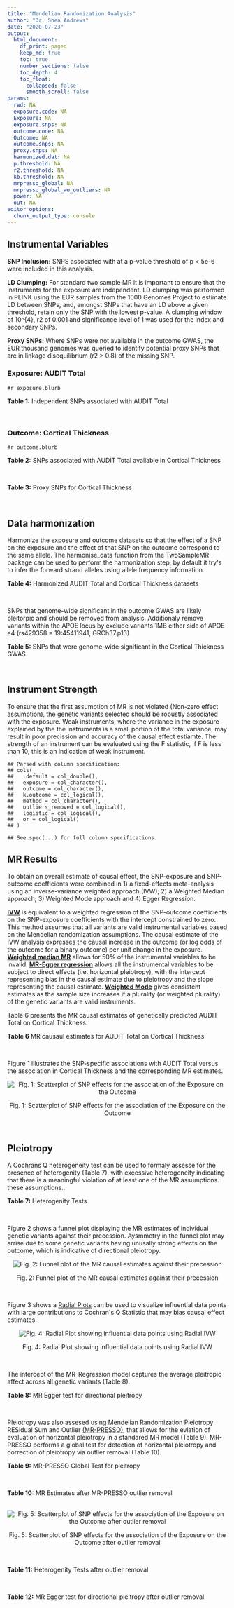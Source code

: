 ```yaml
---
title: "Mendelian Randomization Analysis"
author: "Dr. Shea Andrews"
date: "2020-07-23"
output:
  html_document:
    df_print: paged
    keep_md: true
    toc: true
    number_sections: false
    toc_depth: 4
    toc_float:
      collapsed: false
      smooth_scroll: false
params:
  rwd: NA
  exposure.code: NA
  Exposure: NA
  exposure.snps: NA
  outcome.code: NA
  Outcome: NA
  outcome.snps: NA
  proxy.snps: NA
  harmonized.dat: NA
  p.threshold: NA
  r2.threshold: NA
  kb.threshold: NA
  mrpresso_global: NA
  mrpresso_global_wo_outliers: NA
  power: NA
  out: NA
editor_options:
  chunk_output_type: console
---
```







## Instrumental Variables
**SNP Inclusion:** SNPS associated with at a p-value threshold of p < 5e-6 were included in this analysis.
<br>

**LD Clumping:** For standard two sample MR it is important to ensure that the instruments for the exposure are independent. LD clumping was performed in PLINK using the EUR samples from the 1000 Genomes Project to estimate LD between SNPs, and, amongst SNPs that have an LD above a given threshold, retain only the SNP with the lowest p-value. A clumping window of 10^{4}, r2 of 0.001 and significance level of 1 was used for the index and secondary SNPs.
<br>

**Proxy SNPs:** Where SNPs were not available in the outcome GWAS, the EUR thousand genomes was queried to identify potential proxy SNPs that are in linkage disequilibrium (r2 > 0.8) of the missing SNP.
<br>

### Exposure: AUDIT Total
`#r exposure.blurb`
<br>

**Table 1:** Independent SNPs associated with AUDIT Total
<div data-pagedtable="false">
  <script data-pagedtable-source type="application/json">
{"columns":[{"label":["SNP"],"name":[1],"type":["chr"],"align":["left"]},{"label":["CHROM"],"name":[2],"type":["dbl"],"align":["right"]},{"label":["POS"],"name":[3],"type":["dbl"],"align":["right"]},{"label":["REF"],"name":[4],"type":["chr"],"align":["left"]},{"label":["ALT"],"name":[5],"type":["chr"],"align":["left"]},{"label":["AF"],"name":[6],"type":["dbl"],"align":["right"]},{"label":["BETA"],"name":[7],"type":["dbl"],"align":["right"]},{"label":["SE"],"name":[8],"type":["dbl"],"align":["right"]},{"label":["Z"],"name":[9],"type":["dbl"],"align":["right"]},{"label":["P"],"name":[10],"type":["dbl"],"align":["right"]},{"label":["N"],"name":[11],"type":["dbl"],"align":["right"]},{"label":["TRAIT"],"name":[12],"type":["chr"],"align":["left"]}],"data":[{"1":"rs55847536","2":"1","3":"72248052","4":"A","5":"G","6":"0.39224600","7":"-0.01211140","8":"0.002641534","9":"-4.585","10":"4.545e-06","11":"140945","12":"AUDIT_Total"},{"1":"rs145186401","2":"1","3":"76879585","4":"T","5":"A","6":"0.02301560","7":"0.01278336","8":"0.002633030","9":"4.855","10":"1.203e-06","11":"141716","12":"AUDIT_Total"},{"1":"rs2390440","2":"1","3":"88625312","4":"C","5":"T","6":"0.23443800","7":"-0.01245564","8":"0.002631660","9":"-4.733","10":"2.211e-06","11":"141932","12":"AUDIT_Total"},{"1":"rs11809772","2":"1","3":"181625486","4":"A","5":"C","6":"0.11076800","7":"-0.01367530","8":"0.002654373","9":"-5.152","10":"2.582e-07","11":"139265","12":"AUDIT_Total"},{"1":"rs192227553","2":"1","3":"192064307","4":"G","5":"A","6":"0.01543210","7":"0.01217746","8":"0.002665236","9":"4.569","10":"4.895e-06","11":"138437","12":"AUDIT_Total"},{"1":"rs116258323","2":"1","3":"214449747","4":"C","5":"T","6":"0.04271170","7":"0.01407780","8":"0.002648693","9":"5.315","10":"1.067e-07","11":"139780","12":"AUDIT_Total"},{"1":"rs1260326","2":"2","3":"27730940","4":"T","5":"C","6":"0.61366100","7":"0.01873020","8":"0.002619605","9":"7.150","10":"8.664e-13","11":"141932","12":"AUDIT_Total"},{"1":"rs13389504","2":"2","3":"40369688","4":"T","5":"G","6":"0.18636700","7":"0.01219060","8":"0.002646099","9":"4.607","10":"4.090e-06","11":"140443","12":"AUDIT_Total"},{"1":"rs4953148","2":"2","3":"45152522","4":"A","5":"T","6":"0.39332400","7":"0.01478690","8":"0.002646656","9":"5.587","10":"2.314e-08","11":"139850","12":"AUDIT_Total"},{"1":"rs11677810","2":"2","3":"68066201","4":"C","5":"A","6":"0.25191500","7":"0.01232649","8":"0.002677924","9":"4.603","10":"4.167e-06","11":"137099","12":"AUDIT_Total"},{"1":"rs114658808","2":"2","3":"119423996","4":"G","5":"A","6":"0.05912220","7":"0.01292250","8":"0.002638860","9":"4.897","10":"9.723e-07","11":"141062","12":"AUDIT_Total"},{"1":"rs12474485","2":"2","3":"145810833","4":"A","5":"C","6":"0.25499100","7":"0.01217910","8":"0.002633896","9":"4.624","10":"3.765e-06","11":"141749","12":"AUDIT_Total"},{"1":"rs4853716","2":"2","3":"191361744","4":"C","5":"T","6":"0.82831800","7":"0.01212258","8":"0.002635344","9":"4.600","10":"4.220e-06","11":"141605","12":"AUDIT_Total"},{"1":"rs2302911","2":"2","3":"211455281","4":"A","5":"G","6":"0.45405000","7":"0.01342090","8":"0.002633619","9":"5.096","10":"3.463e-07","11":"141520","12":"AUDIT_Total"},{"1":"rs62244890","2":"3","3":"71611630","4":"T","5":"C","6":"0.37277700","7":"0.01323300","8":"0.002634485","9":"5.023","10":"5.079e-07","11":"141466","12":"AUDIT_Total"},{"1":"rs7618124","2":"3","3":"85548686","4":"A","5":"G","6":"0.71007600","7":"-0.01363860","8":"0.002631407","9":"-5.183","10":"2.187e-07","11":"141713","12":"AUDIT_Total"},{"1":"rs55726529","2":"3","3":"135458327","4":"A","5":"G","6":"0.09938340","7":"-0.01248370","8":"0.002719177","9":"-4.591","10":"4.409e-06","11":"132942","12":"AUDIT_Total"},{"1":"rs1920650","2":"3","3":"160335588","4":"T","5":"C","6":"0.30047400","7":"0.01482480","8":"0.002629442","9":"5.638","10":"1.717e-08","11":"141678","12":"AUDIT_Total"},{"1":"rs11940694","2":"4","3":"39414993","4":"A","5":"G","6":"0.60549300","7":"0.02478080","8":"0.002643005","9":"9.376","10":"6.834e-21","11":"138206","12":"AUDIT_Total"},{"1":"rs144198753","2":"4","3":"99713350","4":"C","5":"T","6":"0.00670047","7":"-0.03076248","8":"0.002606990","9":"-11.800","10":"3.887e-32","11":"140814","12":"AUDIT_Total"},{"1":"rs11733695","2":"4","3":"100122916","4":"G","5":"A","6":"0.00543085","7":"-0.02971133","8":"0.002601920","9":"-11.419","10":"3.370e-30","11":"141581","12":"AUDIT_Total"},{"1":"rs13135092","2":"4","3":"103198082","4":"A","5":"G","6":"0.05434780","7":"-0.01991090","8":"0.002623302","9":"-7.590","10":"3.198e-14","11":"141289","12":"AUDIT_Total"},{"1":"rs6533629","2":"4","3":"113494607","4":"G","5":"A","6":"0.39712300","7":"-0.01294953","8":"0.002671660","9":"-4.847","10":"1.253e-06","11":"137616","12":"AUDIT_Total"},{"1":"rs1457755","2":"5","3":"113637974","4":"T","5":"C","6":"0.55426500","7":"-0.01400920","8":"0.002634787","9":"-5.317","10":"1.056e-07","11":"141273","12":"AUDIT_Total"},{"1":"rs9372625","2":"6","3":"98344031","4":"G","5":"A","6":"0.33467600","7":"0.01403988","8":"0.002642552","9":"5.313","10":"1.080e-07","11":"140438","12":"AUDIT_Total"},{"1":"rs11984030","2":"7","3":"6354656","4":"A","5":"G","6":"0.46143900","7":"-0.01254150","8":"0.002675809","9":"-4.687","10":"2.769e-06","11":"137272","12":"AUDIT_Total"},{"1":"rs10227687","2":"7","3":"38741626","4":"G","5":"A","6":"0.61555200","7":"0.01292938","8":"0.002639727","9":"4.898","10":"9.675e-07","11":"140968","12":"AUDIT_Total"},{"1":"rs79931145","2":"7","3":"137122009","4":"C","5":"T","6":"0.02647810","7":"-0.01248956","8":"0.002631596","9":"-4.746","10":"2.079e-06","11":"141932","12":"AUDIT_Total"},{"1":"rs2622237","2":"7","3":"153489069","4":"A","5":"G","6":"0.39726300","7":"0.01217490","8":"0.002660016","9":"4.577","10":"4.708e-06","11":"138981","12":"AUDIT_Total"},{"1":"rs35040843","2":"8","3":"93341497","4":"C","5":"T","6":"0.30359100","7":"0.01471763","8":"0.002653260","9":"5.547","10":"2.909e-08","11":"139169","12":"AUDIT_Total"},{"1":"rs143011682","2":"8","3":"126831783","4":"A","5":"G","6":"0.11504900","7":"-0.01230210","8":"0.002637111","9":"-4.665","10":"3.084e-06","11":"141378","12":"AUDIT_Total"},{"1":"rs13266268","2":"8","3":"142611971","4":"C","5":"T","6":"0.40148800","7":"-0.01273468","8":"0.002776255","9":"-4.587","10":"4.507e-06","11":"127488","12":"AUDIT_Total"},{"1":"rs3138496","2":"9","3":"92219801","4":"C","5":"T","6":"0.05003810","7":"0.01294572","8":"0.002630710","9":"4.921","10":"8.598e-07","11":"141932","12":"AUDIT_Total"},{"1":"rs148575582","2":"9","3":"122062643","4":"T","5":"C","6":"0.01686620","7":"0.01275960","8":"0.002657686","9":"4.801","10":"1.578e-06","11":"139105","12":"AUDIT_Total"},{"1":"rs147311119","2":"10","3":"9404825","4":"C","5":"G","6":"0.03336960","7":"-0.01216210","8":"0.002634200","9":"-4.617","10":"3.898e-06","11":"141720","12":"AUDIT_Total"},{"1":"rs7078436","2":"10","3":"30378863","4":"A","5":"G","6":"0.27403000","7":"-0.01508130","8":"0.002628329","9":"-5.738","10":"9.583e-09","11":"141745","12":"AUDIT_Total"},{"1":"rs2017064","2":"11","3":"41455386","4":"C","5":"T","6":"0.67373700","7":"0.01247393","8":"0.002663662","9":"4.683","10":"2.823e-06","11":"138540","12":"AUDIT_Total"},{"1":"rs2293576","2":"11","3":"47434986","4":"G","5":"A","6":"0.32902900","7":"0.01535348","8":"0.002632176","9":"5.833","10":"5.454e-09","11":"141275","12":"AUDIT_Total"},{"1":"rs12795307","2":"11","3":"72506324","4":"G","5":"A","6":"0.26040100","7":"0.01208207","8":"0.002635705","9":"4.584","10":"4.572e-06","11":"141575","12":"AUDIT_Total"},{"1":"rs7948028","2":"11","3":"113328681","4":"A","5":"C","6":"0.27900700","7":"-0.01389140","8":"0.002638447","9":"-5.265","10":"1.406e-07","11":"140906","12":"AUDIT_Total"},{"1":"rs1042725","2":"12","3":"66358347","4":"C","5":"T","6":"0.45995600","7":"-0.01217656","8":"0.002632200","9":"-4.626","10":"3.725e-06","11":"141932","12":"AUDIT_Total"},{"1":"rs73519744","2":"13","3":"71536531","4":"A","5":"G","6":"0.05117970","7":"0.01327340","8":"0.002640430","9":"5.027","10":"4.987e-07","11":"140822","12":"AUDIT_Total"},{"1":"rs117750242","2":"13","3":"109806518","4":"C","5":"T","6":"0.00706522","7":"0.01237358","8":"0.002641105","9":"4.685","10":"2.794e-06","11":"140936","12":"AUDIT_Total"},{"1":"rs1319338","2":"15","3":"26449418","4":"T","5":"A","6":"0.06694640","7":"-0.01299030","8":"0.002633347","9":"-4.933","10":"8.104e-07","11":"141639","12":"AUDIT_Total"},{"1":"rs701455","2":"15","3":"46816049","4":"G","5":"A","6":"0.57415500","7":"-0.01327660","8":"0.002630072","9":"-5.048","10":"4.464e-07","11":"141932","12":"AUDIT_Total"},{"1":"rs72771074","2":"16","3":"20002523","4":"A","5":"C","6":"0.29574400","7":"0.01409940","8":"0.002639345","9":"5.342","10":"9.197e-08","11":"140767","12":"AUDIT_Total"},{"1":"rs11862597","2":"16","3":"30490854","4":"G","5":"A","6":"0.12386200","7":"-0.01322155","8":"0.002630631","9":"-5.026","10":"4.997e-07","11":"141883","12":"AUDIT_Total"},{"1":"rs74980679","2":"16","3":"71779310","4":"G","5":"T","6":"0.12050800","7":"0.01219096","8":"0.002635883","9":"4.625","10":"3.747e-06","11":"141533","12":"AUDIT_Total"},{"1":"rs12936842","2":"17","3":"7553383","4":"A","5":"T","6":"0.26744600","7":"-0.01245840","8":"0.002658641","9":"-4.686","10":"2.790e-06","11":"139067","12":"AUDIT_Total"},{"1":"rs62062288","2":"17","3":"44096553","4":"G","5":"A","6":"0.13753600","7":"-0.01645099","8":"0.002650821","9":"-6.206","10":"5.430e-10","11":"139072","12":"AUDIT_Total"},{"1":"rs6507054","2":"18","3":"31248323","4":"T","5":"C","6":"0.56820000","7":"-0.01236280","8":"0.002637114","9":"-4.688","10":"2.754e-06","11":"141365","12":"AUDIT_Total"},{"1":"rs492602","2":"19","3":"49206417","4":"A","5":"G","6":"0.38356900","7":"0.01463750","8":"0.002627447","9":"5.571","10":"2.526e-08","11":"141932","12":"AUDIT_Total"},{"1":"rs12329964","2":"22","3":"19959033","4":"G","5":"A","6":"0.16630300","7":"0.01224455","8":"0.002636070","9":"4.645","10":"3.409e-06","11":"141502","12":"AUDIT_Total"},{"1":"rs2412970","2":"22","3":"30486826","4":"A","5":"G","6":"0.52143100","7":"0.01219000","8":"0.002632824","9":"4.630","10":"3.654e-06","11":"141862","12":"AUDIT_Total"},{"1":"rs9607805","2":"22","3":"41854446","4":"C","5":"T","6":"0.73870300","7":"0.01410817","8":"0.002640990","9":"5.342","10":"9.205e-08","11":"140590","12":"AUDIT_Total"}],"options":{"columns":{"min":{},"max":[10]},"rows":{"min":[10],"max":[10]},"pages":{}}}
  </script>
</div>
<br>

### Outcome: Cortical Thickness
`#r outcome.blurb`
<br>

**Table 2:** SNPs associated with AUDIT Total avaliable in Cortical Thickness
<div data-pagedtable="false">
  <script data-pagedtable-source type="application/json">
{"columns":[{"label":["SNP"],"name":[1],"type":["chr"],"align":["left"]},{"label":["CHROM"],"name":[2],"type":["dbl"],"align":["right"]},{"label":["POS"],"name":[3],"type":["dbl"],"align":["right"]},{"label":["REF"],"name":[4],"type":["chr"],"align":["left"]},{"label":["ALT"],"name":[5],"type":["chr"],"align":["left"]},{"label":["AF"],"name":[6],"type":["dbl"],"align":["right"]},{"label":["BETA"],"name":[7],"type":["dbl"],"align":["right"]},{"label":["SE"],"name":[8],"type":["dbl"],"align":["right"]},{"label":["Z"],"name":[9],"type":["dbl"],"align":["right"]},{"label":["P"],"name":[10],"type":["dbl"],"align":["right"]},{"label":["N"],"name":[11],"type":["dbl"],"align":["right"]},{"label":["TRAIT"],"name":[12],"type":["chr"],"align":["left"]}],"data":[{"1":"rs55847536","2":"1","3":"72248052","4":"A","5":"G","6":"0.4213","7":"0.0007","8":"0.0008","9":"0.87500000","10":"3.626e-01","11":"32512","12":"Cortical_Thickness"},{"1":"rs145186401","2":"1","3":"76879585","4":"T","5":"A","6":"0.0117","7":"0.0015","8":"0.0041","9":"0.36585366","10":"7.108e-01","11":"28597","12":"Cortical_Thickness"},{"1":"rs2390440","2":"1","3":"88625312","4":"C","5":"T","6":"0.2320","7":"-0.0008","8":"0.0009","9":"-0.88888889","10":"3.578e-01","11":"32872","12":"Cortical_Thickness"},{"1":"rs11809772","2":"1","3":"181625486","4":"A","5":"C","6":"0.1376","7":"0.0032","8":"0.0011","9":"2.90909000","10":"4.255e-03","11":"33281","12":"Cortical_Thickness"},{"1":"rs192227553","2":"1","3":"192064307","4":"G","5":"A","6":"0.0187","7":"0.0034","8":"0.0040","9":"0.85000000","10":"3.935e-01","11":"21978","12":"Cortical_Thickness"},{"1":"rs116258323","2":"1","3":"214449747","4":"C","5":"T","6":"0.0594","7":"0.0012","8":"0.0017","9":"0.70588235","10":"4.772e-01","11":"32872","12":"Cortical_Thickness"},{"1":"rs1260326","2":"2","3":"27730940","4":"T","5":"C","6":"0.6056","7":"0.0011","8":"0.0008","9":"1.37500000","10":"1.668e-01","11":"32872","12":"Cortical_Thickness"},{"1":"rs13389504","2":"2","3":"40369688","4":"T","5":"G","6":"0.1928","7":"-0.0012","8":"0.0009","9":"-1.33333000","10":"1.990e-01","11":"32872","12":"Cortical_Thickness"},{"1":"rs4953148","2":"2","3":"45152522","4":"A","5":"T","6":"0.3204","7":"-0.0021","8":"0.0008","9":"-2.62500000","10":"6.936e-03","11":"32872","12":"Cortical_Thickness"},{"1":"rs11677810","2":"2","3":"68066201","4":"C","5":"A","6":"0.2457","7":"-0.0014","8":"0.0009","9":"-1.55555556","10":"1.337e-01","11":"32512","12":"Cortical_Thickness"},{"1":"rs114658808","2":"2","3":"119423996","4":"G","5":"A","6":"0.0327","7":"-0.0015","8":"0.0023","9":"-0.65217391","10":"5.275e-01","11":"32872","12":"Cortical_Thickness"},{"1":"rs12474485","2":"2","3":"145810833","4":"A","5":"C","6":"0.3099","7":"-0.0014","8":"0.0008","9":"-1.75000000","10":"7.002e-02","11":"32872","12":"Cortical_Thickness"},{"1":"rs4853716","2":"2","3":"191361744","4":"C","5":"T","6":"0.7634","7":"0.0002","8":"0.0009","9":"0.22222222","10":"8.618e-01","11":"31514","12":"Cortical_Thickness"},{"1":"rs2302911","2":"2","3":"211455281","4":"A","5":"G","6":"0.4873","7":"-0.0002","8":"0.0008","9":"-0.25000000","10":"8.189e-01","11":"31514","12":"Cortical_Thickness"},{"1":"rs62244890","2":"3","3":"71611630","4":"T","5":"C","6":"0.4095","7":"-0.0003","8":"0.0008","9":"-0.37500000","10":"7.101e-01","11":"32872","12":"Cortical_Thickness"},{"1":"rs7618124","2":"3","3":"85548686","4":"A","5":"G","6":"0.6502","7":"0.0019","8":"0.0008","9":"2.37500000","10":"1.391e-02","11":"32872","12":"Cortical_Thickness"},{"1":"rs55726529","2":"3","3":"135458327","4":"A","5":"G","6":"0.1058","7":"-0.0002","8":"0.0014","9":"-0.14285700","10":"8.767e-01","11":"30077","12":"Cortical_Thickness"},{"1":"rs1920650","2":"3","3":"160335588","4":"T","5":"C","6":"0.3005","7":"-0.0004","8":"0.0008","9":"-0.50000000","10":"6.385e-01","11":"32872","12":"Cortical_Thickness"},{"1":"rs11940694","2":"4","3":"39414993","4":"A","5":"G","6":"0.5879","7":"0.0004","8":"0.0008","9":"0.50000000","10":"5.680e-01","11":"32872","12":"Cortical_Thickness"},{"1":"rs11733695","2":"4","3":"100122916","4":"G","5":"A","6":"0.0146","7":"0.0004","8":"0.0037","9":"0.10810811","10":"9.208e-01","11":"30304","12":"Cortical_Thickness"},{"1":"rs13135092","2":"4","3":"103198082","4":"A","5":"G","6":"0.0770","7":"-0.0071","8":"0.0015","9":"-4.73333000","10":"1.569e-06","11":"32872","12":"Cortical_Thickness"},{"1":"rs6533629","2":"4","3":"113494607","4":"G","5":"A","6":"0.4223","7":"-0.0003","8":"0.0008","9":"-0.37500000","10":"6.575e-01","11":"32872","12":"Cortical_Thickness"},{"1":"rs1457755","2":"5","3":"113637974","4":"T","5":"C","6":"0.5630","7":"-0.0014","8":"0.0008","9":"-1.75000000","10":"7.441e-02","11":"32872","12":"Cortical_Thickness"},{"1":"rs9372625","2":"6","3":"98344031","4":"G","5":"A","6":"0.3796","7":"0.0015","8":"0.0008","9":"1.87500000","10":"5.424e-02","11":"32872","12":"Cortical_Thickness"},{"1":"rs11984030","2":"7","3":"6354656","4":"A","5":"G","6":"0.4530","7":"0.0001","8":"0.0008","9":"0.12500000","10":"8.724e-01","11":"31703","12":"Cortical_Thickness"},{"1":"rs10227687","2":"7","3":"38741626","4":"G","5":"A","6":"0.5911","7":"-0.0005","8":"0.0008","9":"-0.62500000","10":"5.171e-01","11":"32872","12":"Cortical_Thickness"},{"1":"rs2622237","2":"7","3":"153489069","4":"A","5":"G","6":"0.4093","7":"0.0002","8":"0.0010","9":"0.20000000","10":"8.220e-01","11":"24127","12":"Cortical_Thickness"},{"1":"rs35040843","2":"8","3":"93341497","4":"C","5":"T","6":"0.2817","7":"-0.0014","8":"0.0008","9":"-1.75000000","10":"1.027e-01","11":"32872","12":"Cortical_Thickness"},{"1":"rs143011682","2":"8","3":"126831783","4":"A","5":"G","6":"0.1189","7":"-0.0032","8":"0.0015","9":"-2.13333000","10":"3.618e-02","11":"22228","12":"Cortical_Thickness"},{"1":"rs13266268","2":"8","3":"142611971","4":"C","5":"T","6":"0.3745","7":"-0.0018","8":"0.0008","9":"-2.25000000","10":"2.917e-02","11":"32872","12":"Cortical_Thickness"},{"1":"rs3138496","2":"9","3":"92219801","4":"C","5":"T","6":"0.0650","7":"-0.0029","8":"0.0018","9":"-1.61111111","10":"1.040e-01","11":"30614","12":"Cortical_Thickness"},{"1":"rs148575582","2":"9","3":"122062643","4":"T","5":"C","6":"0.0250","7":"-0.0001","8":"0.0032","9":"-0.03125000","10":"9.655e-01","11":"23434","12":"Cortical_Thickness"},{"1":"rs147311119","2":"10","3":"9404825","4":"C","5":"G","6":"0.0288","7":"0.0003","8":"0.0023","9":"0.13043500","10":"8.952e-01","11":"32872","12":"Cortical_Thickness"},{"1":"rs7078436","2":"10","3":"30378863","4":"A","5":"G","6":"0.3427","7":"0.0007","8":"0.0008","9":"0.87500000","10":"3.685e-01","11":"32872","12":"Cortical_Thickness"},{"1":"rs2017064","2":"11","3":"41455386","4":"C","5":"T","6":"0.6209","7":"-0.0009","8":"0.0008","9":"-1.12500000","10":"3.055e-01","11":"32872","12":"Cortical_Thickness"},{"1":"rs2293576","2":"11","3":"47434986","4":"G","5":"A","6":"0.3351","7":"0.0006","8":"0.0008","9":"0.75000000","10":"4.583e-01","11":"32872","12":"Cortical_Thickness"},{"1":"rs12795307","2":"11","3":"72506324","4":"G","5":"A","6":"0.3364","7":"-0.0005","8":"0.0008","9":"-0.62500000","10":"5.032e-01","11":"32872","12":"Cortical_Thickness"},{"1":"rs7948028","2":"11","3":"113328681","4":"A","5":"C","6":"0.3683","7":"-0.0007","8":"0.0008","9":"-0.87500000","10":"3.828e-01","11":"32872","12":"Cortical_Thickness"},{"1":"rs1042725","2":"12","3":"66358347","4":"C","5":"T","6":"0.4920","7":"0.0010","8":"0.0008","9":"1.25000000","10":"1.865e-01","11":"32872","12":"Cortical_Thickness"},{"1":"rs73519744","2":"13","3":"71536531","4":"A","5":"G","6":"0.0653","7":"0.0022","8":"0.0016","9":"1.37500000","10":"1.792e-01","11":"32680","12":"Cortical_Thickness"},{"1":"rs117750242","2":"13","3":"109806518","4":"C","5":"T","6":"0.0139","7":"0.0021","8":"0.0042","9":"0.50000000","10":"6.221e-01","11":"21759","12":"Cortical_Thickness"},{"1":"rs1319338","2":"15","3":"26449418","4":"T","5":"A","6":"0.0869","7":"0.0018","8":"0.0014","9":"1.28571429","10":"1.909e-01","11":"32486","12":"Cortical_Thickness"},{"1":"rs701455","2":"15","3":"46816049","4":"G","5":"A","6":"0.5423","7":"0.0003","8":"0.0008","9":"0.37500000","10":"6.517e-01","11":"32872","12":"Cortical_Thickness"},{"1":"rs72771074","2":"16","3":"20002523","4":"A","5":"C","6":"0.2602","7":"0.0014","8":"0.0009","9":"1.55556000","10":"1.098e-01","11":"32872","12":"Cortical_Thickness"},{"1":"rs11862597","2":"16","3":"30490854","4":"G","5":"A","6":"0.1388","7":"-0.0001","8":"0.0012","9":"-0.08333333","10":"9.284e-01","11":"30736","12":"Cortical_Thickness"},{"1":"rs74980679","2":"16","3":"71779310","4":"G","5":"T","6":"0.1391","7":"0.0001","8":"0.0011","9":"0.09090909","10":"8.938e-01","11":"32639","12":"Cortical_Thickness"},{"1":"rs12936842","2":"17","3":"7553383","4":"A","5":"T","6":"0.3066","7":"0.0004","8":"0.0008","9":"0.50000000","10":"6.548e-01","11":"32872","12":"Cortical_Thickness"},{"1":"rs6507054","2":"18","3":"31248323","4":"T","5":"C","6":"0.5860","7":"0.0017","8":"0.0008","9":"2.12500000","10":"3.095e-02","11":"32872","12":"Cortical_Thickness"},{"1":"rs492602","2":"19","3":"49206417","4":"A","5":"G","6":"0.4785","7":"-0.0001","8":"0.0008","9":"-0.12500000","10":"9.445e-01","11":"32872","12":"Cortical_Thickness"},{"1":"rs12329964","2":"22","3":"19959033","4":"G","5":"A","6":"0.1632","7":"0.0016","8":"0.0010","9":"1.60000000","10":"1.269e-01","11":"32872","12":"Cortical_Thickness"},{"1":"rs2412970","2":"22","3":"30486826","4":"A","5":"G","6":"0.4547","7":"0.0003","8":"0.0008","9":"0.37500000","10":"6.951e-01","11":"32872","12":"Cortical_Thickness"},{"1":"rs9607805","2":"22","3":"41854446","4":"C","5":"T","6":"0.7159","7":"0.0014","8":"0.0009","9":"1.55555556","10":"1.134e-01","11":"32872","12":"Cortical_Thickness"},{"1":"rs144198753","2":"NA","3":"NA","4":"NA","5":"NA","6":"NA","7":"NA","8":"NA","9":"NA","10":"NA","11":"NA","12":"NA"},{"1":"rs79931145","2":"NA","3":"NA","4":"NA","5":"NA","6":"NA","7":"NA","8":"NA","9":"NA","10":"NA","11":"NA","12":"NA"},{"1":"rs62062288","2":"NA","3":"NA","4":"NA","5":"NA","6":"NA","7":"NA","8":"NA","9":"NA","10":"NA","11":"NA","12":"NA"}],"options":{"columns":{"min":{},"max":[10]},"rows":{"min":[10],"max":[10]},"pages":{}}}
  </script>
</div>
<br>

**Table 3:** Proxy SNPs for Cortical Thickness
<div data-pagedtable="false">
  <script data-pagedtable-source type="application/json">
{"columns":[{"label":["proxy.outcome"],"name":[1],"type":["lgl"],"align":["right"]},{"label":["target_snp"],"name":[2],"type":["chr"],"align":["left"]},{"label":["proxy_snp"],"name":[3],"type":["lgl"],"align":["right"]},{"label":["ld.r2"],"name":[4],"type":["lgl"],"align":["right"]},{"label":["Dprime"],"name":[5],"type":["lgl"],"align":["right"]},{"label":["ref.proxy"],"name":[6],"type":["lgl"],"align":["right"]},{"label":["alt.proxy"],"name":[7],"type":["lgl"],"align":["right"]},{"label":["CHROM"],"name":[8],"type":["lgl"],"align":["right"]},{"label":["POS"],"name":[9],"type":["lgl"],"align":["right"]},{"label":["ALT.proxy"],"name":[10],"type":["lgl"],"align":["right"]},{"label":["REF.proxy"],"name":[11],"type":["lgl"],"align":["right"]},{"label":["AF"],"name":[12],"type":["lgl"],"align":["right"]},{"label":["BETA"],"name":[13],"type":["lgl"],"align":["right"]},{"label":["SE"],"name":[14],"type":["lgl"],"align":["right"]},{"label":["P"],"name":[15],"type":["lgl"],"align":["right"]},{"label":["N"],"name":[16],"type":["lgl"],"align":["right"]},{"label":["ref"],"name":[17],"type":["lgl"],"align":["right"]},{"label":["alt"],"name":[18],"type":["lgl"],"align":["right"]},{"label":["ALT"],"name":[19],"type":["lgl"],"align":["right"]},{"label":["REF"],"name":[20],"type":["lgl"],"align":["right"]},{"label":["PHASE"],"name":[21],"type":["lgl"],"align":["right"]}],"data":[{"1":"NA","2":"rs144198753","3":"NA","4":"NA","5":"NA","6":"NA","7":"NA","8":"NA","9":"NA","10":"NA","11":"NA","12":"NA","13":"NA","14":"NA","15":"NA","16":"NA","17":"NA","18":"NA","19":"NA","20":"NA","21":"NA"},{"1":"NA","2":"rs79931145","3":"NA","4":"NA","5":"NA","6":"NA","7":"NA","8":"NA","9":"NA","10":"NA","11":"NA","12":"NA","13":"NA","14":"NA","15":"NA","16":"NA","17":"NA","18":"NA","19":"NA","20":"NA","21":"NA"},{"1":"NA","2":"rs62062288","3":"NA","4":"NA","5":"NA","6":"NA","7":"NA","8":"NA","9":"NA","10":"NA","11":"NA","12":"NA","13":"NA","14":"NA","15":"NA","16":"NA","17":"NA","18":"NA","19":"NA","20":"NA","21":"NA"}],"options":{"columns":{"min":{},"max":[10]},"rows":{"min":[10],"max":[10]},"pages":{}}}
  </script>
</div>
<br>

## Data harmonization
Harmonize the exposure and outcome datasets so that the effect of a SNP on the exposure and the effect of that SNP on the outcome correspond to the same allele. The harmonise_data function from the TwoSampleMR package can be used to perform the harmonization step, by default it try's to infer the forward strand alleles using allele frequency information.
<br>

**Table 4:** Harmonized AUDIT Total and Cortical Thickness datasets
<div data-pagedtable="false">
  <script data-pagedtable-source type="application/json">
{"columns":[{"label":["SNP"],"name":[1],"type":["chr"],"align":["left"]},{"label":["effect_allele.exposure"],"name":[2],"type":["chr"],"align":["left"]},{"label":["other_allele.exposure"],"name":[3],"type":["chr"],"align":["left"]},{"label":["effect_allele.outcome"],"name":[4],"type":["chr"],"align":["left"]},{"label":["other_allele.outcome"],"name":[5],"type":["chr"],"align":["left"]},{"label":["beta.exposure"],"name":[6],"type":["dbl"],"align":["right"]},{"label":["beta.outcome"],"name":[7],"type":["dbl"],"align":["right"]},{"label":["eaf.exposure"],"name":[8],"type":["dbl"],"align":["right"]},{"label":["eaf.outcome"],"name":[9],"type":["dbl"],"align":["right"]},{"label":["remove"],"name":[10],"type":["lgl"],"align":["right"]},{"label":["palindromic"],"name":[11],"type":["lgl"],"align":["right"]},{"label":["ambiguous"],"name":[12],"type":["lgl"],"align":["right"]},{"label":["id.outcome"],"name":[13],"type":["chr"],"align":["left"]},{"label":["chr.outcome"],"name":[14],"type":["dbl"],"align":["right"]},{"label":["pos.outcome"],"name":[15],"type":["dbl"],"align":["right"]},{"label":["se.outcome"],"name":[16],"type":["dbl"],"align":["right"]},{"label":["z.outcome"],"name":[17],"type":["dbl"],"align":["right"]},{"label":["pval.outcome"],"name":[18],"type":["dbl"],"align":["right"]},{"label":["samplesize.outcome"],"name":[19],"type":["dbl"],"align":["right"]},{"label":["outcome"],"name":[20],"type":["chr"],"align":["left"]},{"label":["mr_keep.outcome"],"name":[21],"type":["lgl"],"align":["right"]},{"label":["pval_origin.outcome"],"name":[22],"type":["chr"],"align":["left"]},{"label":["chr.exposure"],"name":[23],"type":["dbl"],"align":["right"]},{"label":["pos.exposure"],"name":[24],"type":["dbl"],"align":["right"]},{"label":["se.exposure"],"name":[25],"type":["dbl"],"align":["right"]},{"label":["z.exposure"],"name":[26],"type":["dbl"],"align":["right"]},{"label":["pval.exposure"],"name":[27],"type":["dbl"],"align":["right"]},{"label":["samplesize.exposure"],"name":[28],"type":["dbl"],"align":["right"]},{"label":["exposure"],"name":[29],"type":["chr"],"align":["left"]},{"label":["mr_keep.exposure"],"name":[30],"type":["lgl"],"align":["right"]},{"label":["pval_origin.exposure"],"name":[31],"type":["chr"],"align":["left"]},{"label":["id.exposure"],"name":[32],"type":["chr"],"align":["left"]},{"label":["action"],"name":[33],"type":["dbl"],"align":["right"]},{"label":["mr_keep"],"name":[34],"type":["lgl"],"align":["right"]},{"label":["pt"],"name":[35],"type":["dbl"],"align":["right"]},{"label":["pleitropy_keep"],"name":[36],"type":["lgl"],"align":["right"]},{"label":["mrpresso_RSSobs"],"name":[37],"type":["dbl"],"align":["right"]},{"label":["mrpresso_pval"],"name":[38],"type":["chr"],"align":["left"]},{"label":["mrpresso_keep"],"name":[39],"type":["lgl"],"align":["right"]}],"data":[{"1":"rs10227687","2":"A","3":"G","4":"A","5":"G","6":"0.01292938","7":"-0.0005","8":"0.61555200","9":"0.5911","10":"FALSE","11":"FALSE","12":"FALSE","13":"UJt8O8","14":"7","15":"38741626","16":"0.0008","17":"-0.62500000","18":"5.171e-01","19":"32872","20":"Grasby2020thickness","21":"TRUE","22":"reported","23":"7","24":"38741626","25":"0.002639727","26":"4.898","27":"9.675e-07","28":"140968","29":"SanchezRoige2019auditt23andMe","30":"TRUE","31":"reported","32":"dHRPGB","33":"2","34":"TRUE","35":"5e-06","36":"TRUE","37":"2.289149e-07","38":"1","39":"TRUE"},{"1":"rs1042725","2":"T","3":"C","4":"T","5":"C","6":"-0.01217656","7":"0.0010","8":"0.45995600","9":"0.4920","10":"FALSE","11":"FALSE","12":"FALSE","13":"UJt8O8","14":"12","15":"66358347","16":"0.0008","17":"1.25000000","18":"1.865e-01","19":"32872","20":"Grasby2020thickness","21":"TRUE","22":"reported","23":"12","24":"66358347","25":"0.002632200","26":"-4.626","27":"3.725e-06","28":"141932","29":"SanchezRoige2019auditt23andMe","30":"TRUE","31":"reported","32":"dHRPGB","33":"2","34":"TRUE","35":"5e-06","36":"TRUE","37":"9.793984e-07","38":"1","39":"TRUE"},{"1":"rs114658808","2":"A","3":"G","4":"A","5":"G","6":"0.01292250","7":"-0.0015","8":"0.05912220","9":"0.0327","10":"FALSE","11":"FALSE","12":"FALSE","13":"UJt8O8","14":"2","15":"119423996","16":"0.0023","17":"-0.65217391","18":"5.275e-01","19":"32872","20":"Grasby2020thickness","21":"TRUE","22":"reported","23":"2","24":"119423996","25":"0.002638860","26":"4.897","27":"9.723e-07","28":"141062","29":"SanchezRoige2019auditt23andMe","30":"TRUE","31":"reported","32":"dHRPGB","33":"2","34":"TRUE","35":"5e-06","36":"TRUE","37":"2.165231e-06","38":"1","39":"TRUE"},{"1":"rs116258323","2":"T","3":"C","4":"T","5":"C","6":"0.01407780","7":"0.0012","8":"0.04271170","9":"0.0594","10":"FALSE","11":"FALSE","12":"FALSE","13":"UJt8O8","14":"1","15":"214449747","16":"0.0017","17":"0.70588235","18":"4.772e-01","19":"32872","20":"Grasby2020thickness","21":"TRUE","22":"reported","23":"1","24":"214449747","25":"0.002648693","26":"5.315","27":"1.067e-07","28":"139780","29":"SanchezRoige2019auditt23andMe","30":"TRUE","31":"reported","32":"dHRPGB","33":"2","34":"TRUE","35":"5e-06","36":"TRUE","37":"1.545500e-06","38":"1","39":"TRUE"},{"1":"rs11677810","2":"A","3":"C","4":"A","5":"C","6":"0.01232649","7":"-0.0014","8":"0.25191500","9":"0.2457","10":"FALSE","11":"FALSE","12":"FALSE","13":"UJt8O8","14":"2","15":"68066201","16":"0.0009","17":"-1.55555556","18":"1.337e-01","19":"32512","20":"Grasby2020thickness","21":"TRUE","22":"reported","23":"2","24":"68066201","25":"0.002677924","26":"4.603","27":"4.167e-06","28":"137099","29":"SanchezRoige2019auditt23andMe","30":"TRUE","31":"reported","32":"dHRPGB","33":"2","34":"TRUE","35":"5e-06","36":"TRUE","37":"1.937958e-06","38":"1","39":"TRUE"},{"1":"rs11733695","2":"A","3":"G","4":"A","5":"G","6":"-0.02971133","7":"0.0004","8":"0.00543085","9":"0.0146","10":"FALSE","11":"FALSE","12":"FALSE","13":"UJt8O8","14":"4","15":"100122916","16":"0.0037","17":"0.10810811","18":"9.208e-01","19":"30304","20":"Grasby2020thickness","21":"TRUE","22":"reported","23":"4","24":"100122916","25":"0.002601920","26":"-11.419","27":"3.370e-30","28":"141581","29":"SanchezRoige2019auditt23andMe","30":"TRUE","31":"reported","32":"dHRPGB","33":"2","34":"TRUE","35":"5e-06","36":"TRUE","37":"1.067800e-07","38":"1","39":"TRUE"},{"1":"rs117750242","2":"T","3":"C","4":"T","5":"C","6":"0.01237358","7":"0.0021","8":"0.00706522","9":"0.0139","10":"FALSE","11":"FALSE","12":"FALSE","13":"UJt8O8","14":"13","15":"109806518","16":"0.0042","17":"0.50000000","18":"6.221e-01","19":"21759","20":"Grasby2020thickness","21":"TRUE","22":"reported","23":"13","24":"109806518","25":"0.002641105","26":"4.685","27":"2.794e-06","28":"140936","29":"SanchezRoige2019auditt23andMe","30":"TRUE","31":"reported","32":"dHRPGB","33":"2","34":"TRUE","35":"5e-06","36":"TRUE","37":"4.549380e-06","38":"1","39":"TRUE"},{"1":"rs11809772","2":"C","3":"A","4":"C","5":"A","6":"-0.01367530","7":"0.0032","8":"0.11076800","9":"0.1376","10":"FALSE","11":"FALSE","12":"FALSE","13":"UJt8O8","14":"1","15":"181625486","16":"0.0011","17":"2.90909000","18":"4.255e-03","19":"33281","20":"Grasby2020thickness","21":"TRUE","22":"reported","23":"1","24":"181625486","25":"0.002654373","26":"-5.152","27":"2.582e-07","28":"139265","29":"SanchezRoige2019auditt23andMe","30":"TRUE","31":"reported","32":"dHRPGB","33":"2","34":"TRUE","35":"5e-06","36":"TRUE","37":"1.030170e-05","38":"0.1716","39":"TRUE"},{"1":"rs11862597","2":"A","3":"G","4":"A","5":"G","6":"-0.01322155","7":"-0.0001","8":"0.12386200","9":"0.1388","10":"FALSE","11":"FALSE","12":"FALSE","13":"UJt8O8","14":"16","15":"30490854","16":"0.0012","17":"-0.08333333","18":"9.284e-01","19":"30736","20":"Grasby2020thickness","21":"TRUE","22":"reported","23":"16","24":"30490854","25":"0.002630631","26":"-5.026","27":"4.997e-07","28":"141883","29":"SanchezRoige2019auditt23andMe","30":"TRUE","31":"reported","32":"dHRPGB","33":"2","34":"TRUE","35":"5e-06","36":"TRUE","37":"1.819277e-08","38":"1","39":"TRUE"},{"1":"rs11940694","2":"G","3":"A","4":"G","5":"A","6":"0.02478080","7":"0.0004","8":"0.60549300","9":"0.5879","10":"FALSE","11":"FALSE","12":"FALSE","13":"UJt8O8","14":"4","15":"39414993","16":"0.0008","17":"0.50000000","18":"5.680e-01","19":"32872","20":"Grasby2020thickness","21":"TRUE","22":"reported","23":"4","24":"39414993","25":"0.002643005","26":"9.376","27":"6.834e-21","28":"138206","29":"SanchezRoige2019auditt23andMe","30":"TRUE","31":"reported","32":"dHRPGB","33":"2","34":"TRUE","35":"5e-06","36":"TRUE","37":"2.559213e-07","38":"1","39":"TRUE"},{"1":"rs11984030","2":"G","3":"A","4":"G","5":"A","6":"-0.01254150","7":"0.0001","8":"0.46143900","9":"0.4530","10":"FALSE","11":"FALSE","12":"FALSE","13":"UJt8O8","14":"7","15":"6354656","16":"0.0008","17":"0.12500000","18":"8.724e-01","19":"31703","20":"Grasby2020thickness","21":"TRUE","22":"reported","23":"7","24":"6354656","25":"0.002675809","26":"-4.687","27":"2.769e-06","28":"137272","29":"SanchezRoige2019auditt23andMe","30":"TRUE","31":"reported","32":"dHRPGB","33":"2","34":"TRUE","35":"5e-06","36":"TRUE","37":"4.875682e-09","38":"1","39":"TRUE"},{"1":"rs12329964","2":"A","3":"G","4":"A","5":"G","6":"0.01224455","7":"0.0016","8":"0.16630300","9":"0.1632","10":"FALSE","11":"FALSE","12":"FALSE","13":"UJt8O8","14":"22","15":"19959033","16":"0.0010","17":"1.60000000","18":"1.269e-01","19":"32872","20":"Grasby2020thickness","21":"TRUE","22":"reported","23":"22","24":"19959033","25":"0.002636070","26":"4.645","27":"3.409e-06","28":"141502","29":"SanchezRoige2019auditt23andMe","30":"TRUE","31":"reported","32":"dHRPGB","33":"2","34":"TRUE","35":"5e-06","36":"TRUE","37":"2.732515e-06","38":"1","39":"TRUE"},{"1":"rs12474485","2":"C","3":"A","4":"C","5":"A","6":"0.01217910","7":"-0.0014","8":"0.25499100","9":"0.3099","10":"FALSE","11":"FALSE","12":"FALSE","13":"UJt8O8","14":"2","15":"145810833","16":"0.0008","17":"-1.75000000","18":"7.002e-02","19":"32872","20":"Grasby2020thickness","21":"TRUE","22":"reported","23":"2","24":"145810833","25":"0.002633896","26":"4.624","27":"3.765e-06","28":"141749","29":"SanchezRoige2019auditt23andMe","30":"TRUE","31":"reported","32":"dHRPGB","33":"2","34":"TRUE","35":"5e-06","36":"TRUE","37":"1.954631e-06","38":"1","39":"TRUE"},{"1":"rs1260326","2":"C","3":"T","4":"C","5":"T","6":"0.01873020","7":"0.0011","8":"0.61366100","9":"0.6056","10":"FALSE","11":"FALSE","12":"FALSE","13":"UJt8O8","14":"2","15":"27730940","16":"0.0008","17":"1.37500000","18":"1.668e-01","19":"32872","20":"Grasby2020thickness","21":"TRUE","22":"reported","23":"2","24":"27730940","25":"0.002619605","26":"7.150","27":"8.664e-13","28":"141932","29":"SanchezRoige2019auditt23andMe","30":"TRUE","31":"reported","32":"dHRPGB","33":"2","34":"TRUE","35":"5e-06","36":"TRUE","37":"1.455051e-06","38":"1","39":"TRUE"},{"1":"rs12795307","2":"A","3":"G","4":"A","5":"G","6":"0.01208207","7":"-0.0005","8":"0.26040100","9":"0.3364","10":"FALSE","11":"FALSE","12":"FALSE","13":"UJt8O8","14":"11","15":"72506324","16":"0.0008","17":"-0.62500000","18":"5.032e-01","19":"32872","20":"Grasby2020thickness","21":"TRUE","22":"reported","23":"11","24":"72506324","25":"0.002635705","26":"4.584","27":"4.572e-06","28":"141575","29":"SanchezRoige2019auditt23andMe","30":"TRUE","31":"reported","32":"dHRPGB","33":"2","34":"TRUE","35":"5e-06","36":"TRUE","37":"2.296289e-07","38":"1","39":"TRUE"},{"1":"rs12936842","2":"T","3":"A","4":"T","5":"A","6":"-0.01245840","7":"0.0004","8":"0.26744600","9":"0.3066","10":"FALSE","11":"TRUE","12":"FALSE","13":"UJt8O8","14":"17","15":"7553383","16":"0.0008","17":"0.50000000","18":"6.548e-01","19":"32872","20":"Grasby2020thickness","21":"TRUE","22":"reported","23":"17","24":"7553383","25":"0.002658641","26":"-4.686","27":"2.790e-06","28":"139067","29":"SanchezRoige2019auditt23andMe","30":"TRUE","31":"reported","32":"dHRPGB","33":"2","34":"TRUE","35":"5e-06","36":"TRUE","37":"1.418615e-07","38":"1","39":"TRUE"},{"1":"rs13135092","2":"G","3":"A","4":"G","5":"A","6":"-0.01991090","7":"-0.0071","8":"0.05434780","9":"0.0770","10":"FALSE","11":"FALSE","12":"FALSE","13":"UJt8O8","14":"4","15":"103198082","16":"0.0015","17":"-4.73333000","18":"1.569e-06","19":"32872","20":"Grasby2020thickness","21":"TRUE","22":"reported","23":"4","24":"103198082","25":"0.002623302","26":"-7.590","27":"3.198e-14","28":"141289","29":"SanchezRoige2019auditt23andMe","30":"TRUE","31":"reported","32":"dHRPGB","33":"2","34":"TRUE","35":"5e-06","36":"TRUE","37":"5.277098e-05","38":"<0.0052","39":"FALSE"},{"1":"rs1319338","2":"A","3":"T","4":"A","5":"T","6":"-0.01299030","7":"0.0018","8":"0.06694640","9":"0.0869","10":"FALSE","11":"TRUE","12":"FALSE","13":"UJt8O8","14":"15","15":"26449418","16":"0.0014","17":"1.28571429","18":"1.909e-01","19":"32486","20":"Grasby2020thickness","21":"TRUE","22":"reported","23":"15","24":"26449418","25":"0.002633347","26":"-4.933","27":"8.104e-07","28":"141639","29":"SanchezRoige2019auditt23andMe","30":"TRUE","31":"reported","32":"dHRPGB","33":"2","34":"TRUE","35":"5e-06","36":"TRUE","37":"3.171328e-06","38":"1","39":"TRUE"},{"1":"rs13266268","2":"T","3":"C","4":"T","5":"C","6":"-0.01273468","7":"-0.0018","8":"0.40148800","9":"0.3745","10":"FALSE","11":"FALSE","12":"FALSE","13":"UJt8O8","14":"8","15":"142611971","16":"0.0008","17":"-2.25000000","18":"2.917e-02","19":"32872","20":"Grasby2020thickness","21":"TRUE","22":"reported","23":"8","24":"142611971","25":"0.002776255","26":"-4.587","27":"4.507e-06","28":"127488","29":"SanchezRoige2019auditt23andMe","30":"TRUE","31":"reported","32":"dHRPGB","33":"2","34":"TRUE","35":"5e-06","36":"TRUE","37":"3.513781e-06","38":"1","39":"TRUE"},{"1":"rs13389504","2":"G","3":"T","4":"G","5":"T","6":"0.01219060","7":"-0.0012","8":"0.18636700","9":"0.1928","10":"FALSE","11":"FALSE","12":"FALSE","13":"UJt8O8","14":"2","15":"40369688","16":"0.0009","17":"-1.33333000","18":"1.990e-01","19":"32872","20":"Grasby2020thickness","21":"TRUE","22":"reported","23":"2","24":"40369688","25":"0.002646099","26":"4.607","27":"4.090e-06","28":"140443","29":"SanchezRoige2019auditt23andMe","30":"TRUE","31":"reported","32":"dHRPGB","33":"2","34":"TRUE","35":"5e-06","36":"TRUE","37":"1.412800e-06","38":"1","39":"TRUE"},{"1":"rs143011682","2":"G","3":"A","4":"G","5":"A","6":"-0.01230210","7":"-0.0032","8":"0.11504900","9":"0.1189","10":"FALSE","11":"FALSE","12":"FALSE","13":"UJt8O8","14":"8","15":"126831783","16":"0.0015","17":"-2.13333000","18":"3.618e-02","19":"22228","20":"Grasby2020thickness","21":"TRUE","22":"reported","23":"8","24":"126831783","25":"0.002637111","26":"-4.665","27":"3.084e-06","28":"141378","29":"SanchezRoige2019auditt23andMe","30":"TRUE","31":"reported","32":"dHRPGB","33":"2","34":"TRUE","35":"5e-06","36":"TRUE","37":"1.056625e-05","38":"1","39":"TRUE"},{"1":"rs145186401","2":"A","3":"T","4":"A","5":"T","6":"0.01278336","7":"0.0015","8":"0.02301560","9":"0.0117","10":"FALSE","11":"TRUE","12":"FALSE","13":"UJt8O8","14":"1","15":"76879585","16":"0.0041","17":"0.36585366","18":"7.108e-01","19":"28597","20":"Grasby2020thickness","21":"TRUE","22":"reported","23":"1","24":"76879585","25":"0.002633030","26":"4.855","27":"1.203e-06","28":"141716","29":"SanchezRoige2019auditt23andMe","30":"TRUE","31":"reported","32":"dHRPGB","33":"2","34":"TRUE","35":"5e-06","36":"TRUE","37":"2.352059e-06","38":"1","39":"TRUE"},{"1":"rs1457755","2":"C","3":"T","4":"C","5":"T","6":"-0.01400920","7":"-0.0014","8":"0.55426500","9":"0.5630","10":"FALSE","11":"FALSE","12":"FALSE","13":"UJt8O8","14":"5","15":"113637974","16":"0.0008","17":"-1.75000000","18":"7.441e-02","19":"32872","20":"Grasby2020thickness","21":"TRUE","22":"reported","23":"5","24":"113637974","25":"0.002634787","26":"-5.317","27":"1.056e-07","28":"141273","29":"SanchezRoige2019auditt23andMe","30":"TRUE","31":"reported","32":"dHRPGB","33":"2","34":"TRUE","35":"5e-06","36":"TRUE","37":"2.177778e-06","38":"1","39":"TRUE"},{"1":"rs147311119","2":"G","3":"C","4":"G","5":"C","6":"-0.01216210","7":"0.0003","8":"0.03336960","9":"0.0288","10":"FALSE","11":"TRUE","12":"FALSE","13":"UJt8O8","14":"10","15":"9404825","16":"0.0023","17":"0.13043500","18":"8.952e-01","19":"32872","20":"Grasby2020thickness","21":"TRUE","22":"reported","23":"10","24":"9404825","25":"0.002634200","26":"-4.617","27":"3.898e-06","28":"141720","29":"SanchezRoige2019auditt23andMe","30":"TRUE","31":"reported","32":"dHRPGB","33":"2","34":"TRUE","35":"5e-06","36":"TRUE","37":"7.286150e-08","38":"1","39":"TRUE"},{"1":"rs148575582","2":"C","3":"T","4":"C","5":"T","6":"0.01275960","7":"-0.0001","8":"0.01686620","9":"0.0250","10":"FALSE","11":"FALSE","12":"FALSE","13":"UJt8O8","14":"9","15":"122062643","16":"0.0032","17":"-0.03125000","18":"9.655e-01","19":"23434","20":"Grasby2020thickness","21":"TRUE","22":"reported","23":"9","24":"122062643","25":"0.002657686","26":"4.801","27":"1.578e-06","28":"139105","29":"SanchezRoige2019auditt23andMe","30":"TRUE","31":"reported","32":"dHRPGB","33":"2","34":"TRUE","35":"5e-06","36":"TRUE","37":"4.602537e-09","38":"1","39":"TRUE"},{"1":"rs1920650","2":"C","3":"T","4":"C","5":"T","6":"0.01482480","7":"-0.0004","8":"0.30047400","9":"0.3005","10":"FALSE","11":"FALSE","12":"FALSE","13":"UJt8O8","14":"3","15":"160335588","16":"0.0008","17":"-0.50000000","18":"6.385e-01","19":"32872","20":"Grasby2020thickness","21":"TRUE","22":"reported","23":"3","24":"160335588","25":"0.002629442","26":"5.638","27":"1.717e-08","28":"141678","29":"SanchezRoige2019auditt23andMe","30":"TRUE","31":"reported","32":"dHRPGB","33":"2","34":"TRUE","35":"5e-06","36":"TRUE","37":"1.398508e-07","38":"1","39":"TRUE"},{"1":"rs192227553","2":"A","3":"G","4":"A","5":"G","6":"0.01217746","7":"0.0034","8":"0.01543210","9":"0.0187","10":"FALSE","11":"FALSE","12":"FALSE","13":"UJt8O8","14":"1","15":"192064307","16":"0.0040","17":"0.85000000","18":"3.935e-01","19":"21978","20":"Grasby2020thickness","21":"TRUE","22":"reported","23":"1","24":"192064307","25":"0.002665236","26":"4.569","27":"4.895e-06","28":"138437","29":"SanchezRoige2019auditt23andMe","30":"TRUE","31":"reported","32":"dHRPGB","33":"2","34":"TRUE","35":"5e-06","36":"TRUE","37":"1.178973e-05","38":"1","39":"TRUE"},{"1":"rs2017064","2":"T","3":"C","4":"T","5":"C","6":"0.01247393","7":"-0.0009","8":"0.67373700","9":"0.6209","10":"FALSE","11":"FALSE","12":"FALSE","13":"UJt8O8","14":"11","15":"41455386","16":"0.0008","17":"-1.12500000","18":"3.055e-01","19":"32872","20":"Grasby2020thickness","21":"TRUE","22":"reported","23":"11","24":"41455386","25":"0.002663662","26":"4.683","27":"2.823e-06","28":"138540","29":"SanchezRoige2019auditt23andMe","30":"TRUE","31":"reported","32":"dHRPGB","33":"2","34":"TRUE","35":"5e-06","36":"TRUE","37":"7.880033e-07","38":"1","39":"TRUE"},{"1":"rs2293576","2":"A","3":"G","4":"A","5":"G","6":"0.01535348","7":"0.0006","8":"0.32902900","9":"0.3351","10":"FALSE","11":"FALSE","12":"FALSE","13":"UJt8O8","14":"11","15":"47434986","16":"0.0008","17":"0.75000000","18":"4.583e-01","19":"32872","20":"Grasby2020thickness","21":"TRUE","22":"reported","23":"11","24":"47434986","25":"0.002632176","26":"5.833","27":"5.454e-09","28":"141275","29":"SanchezRoige2019auditt23andMe","30":"TRUE","31":"reported","32":"dHRPGB","33":"2","34":"TRUE","35":"5e-06","36":"TRUE","37":"4.362397e-07","38":"1","39":"TRUE"},{"1":"rs2302911","2":"G","3":"A","4":"G","5":"A","6":"0.01342090","7":"-0.0002","8":"0.45405000","9":"0.4873","10":"FALSE","11":"FALSE","12":"FALSE","13":"UJt8O8","14":"2","15":"211455281","16":"0.0008","17":"-0.25000000","18":"8.189e-01","19":"31514","20":"Grasby2020thickness","21":"TRUE","22":"reported","23":"2","24":"211455281","25":"0.002633619","26":"5.096","27":"3.463e-07","28":"141520","29":"SanchezRoige2019auditt23andMe","30":"TRUE","31":"reported","32":"dHRPGB","33":"2","34":"TRUE","35":"5e-06","36":"TRUE","37":"2.901756e-08","38":"1","39":"TRUE"},{"1":"rs2390440","2":"T","3":"C","4":"T","5":"C","6":"-0.01245564","7":"-0.0008","8":"0.23443800","9":"0.2320","10":"FALSE","11":"FALSE","12":"FALSE","13":"UJt8O8","14":"1","15":"88625312","16":"0.0009","17":"-0.88888889","18":"3.578e-01","19":"32872","20":"Grasby2020thickness","21":"TRUE","22":"reported","23":"1","24":"88625312","25":"0.002631660","26":"-4.733","27":"2.211e-06","28":"141932","29":"SanchezRoige2019auditt23andMe","30":"TRUE","31":"reported","32":"dHRPGB","33":"2","34":"TRUE","35":"5e-06","36":"TRUE","37":"7.155815e-07","38":"1","39":"TRUE"},{"1":"rs2412970","2":"G","3":"A","4":"G","5":"A","6":"0.01219000","7":"0.0003","8":"0.52143100","9":"0.4547","10":"FALSE","11":"FALSE","12":"FALSE","13":"UJt8O8","14":"22","15":"30486826","16":"0.0008","17":"0.37500000","18":"6.951e-01","19":"32872","20":"Grasby2020thickness","21":"TRUE","22":"reported","23":"22","24":"30486826","25":"0.002632824","26":"4.630","27":"3.654e-06","28":"141862","29":"SanchezRoige2019auditt23andMe","30":"TRUE","31":"reported","32":"dHRPGB","33":"2","34":"TRUE","35":"5e-06","36":"TRUE","37":"1.141100e-07","38":"1","39":"TRUE"},{"1":"rs2622237","2":"G","3":"A","4":"G","5":"A","6":"0.01217490","7":"0.0002","8":"0.39726300","9":"0.4093","10":"FALSE","11":"FALSE","12":"FALSE","13":"UJt8O8","14":"7","15":"153489069","16":"0.0010","17":"0.20000000","18":"8.220e-01","19":"24127","20":"Grasby2020thickness","21":"TRUE","22":"reported","23":"7","24":"153489069","25":"0.002660016","26":"4.577","27":"4.708e-06","28":"138981","29":"SanchezRoige2019auditt23andMe","30":"TRUE","31":"reported","32":"dHRPGB","33":"2","34":"TRUE","35":"5e-06","36":"TRUE","37":"5.469257e-08","38":"1","39":"TRUE"},{"1":"rs3138496","2":"T","3":"C","4":"T","5":"C","6":"0.01294572","7":"-0.0029","8":"0.05003810","9":"0.0650","10":"FALSE","11":"FALSE","12":"FALSE","13":"UJt8O8","14":"9","15":"92219801","16":"0.0018","17":"-1.61111111","18":"1.040e-01","19":"30614","20":"Grasby2020thickness","21":"TRUE","22":"reported","23":"9","24":"92219801","25":"0.002630710","26":"4.921","27":"8.598e-07","28":"141932","29":"SanchezRoige2019auditt23andMe","30":"TRUE","31":"reported","32":"dHRPGB","33":"2","34":"TRUE","35":"5e-06","36":"TRUE","37":"8.297567e-06","38":"1","39":"TRUE"},{"1":"rs35040843","2":"T","3":"C","4":"T","5":"C","6":"0.01471763","7":"-0.0014","8":"0.30359100","9":"0.2817","10":"FALSE","11":"FALSE","12":"FALSE","13":"UJt8O8","14":"8","15":"93341497","16":"0.0008","17":"-1.75000000","18":"1.027e-01","19":"32872","20":"Grasby2020thickness","21":"TRUE","22":"reported","23":"8","24":"93341497","25":"0.002653260","26":"5.547","27":"2.909e-08","28":"139169","29":"SanchezRoige2019auditt23andMe","30":"TRUE","31":"reported","32":"dHRPGB","33":"2","34":"TRUE","35":"5e-06","36":"TRUE","37":"1.974492e-06","38":"1","39":"TRUE"},{"1":"rs4853716","2":"T","3":"C","4":"T","5":"C","6":"0.01212258","7":"0.0002","8":"0.82831800","9":"0.7634","10":"FALSE","11":"FALSE","12":"FALSE","13":"UJt8O8","14":"2","15":"191361744","16":"0.0009","17":"0.22222222","18":"8.618e-01","19":"31514","20":"Grasby2020thickness","21":"TRUE","22":"reported","23":"2","24":"191361744","25":"0.002635344","26":"4.600","27":"4.220e-06","28":"141605","29":"SanchezRoige2019auditt23andMe","30":"TRUE","31":"reported","32":"dHRPGB","33":"2","34":"TRUE","35":"5e-06","36":"TRUE","37":"5.495888e-08","38":"1","39":"TRUE"},{"1":"rs492602","2":"G","3":"A","4":"G","5":"A","6":"0.01463750","7":"-0.0001","8":"0.38356900","9":"0.4785","10":"FALSE","11":"FALSE","12":"FALSE","13":"UJt8O8","14":"19","15":"49206417","16":"0.0008","17":"-0.12500000","18":"9.445e-01","19":"32872","20":"Grasby2020thickness","21":"TRUE","22":"reported","23":"19","24":"49206417","25":"0.002627447","26":"5.571","27":"2.526e-08","28":"141932","29":"SanchezRoige2019auditt23andMe","30":"TRUE","31":"reported","32":"dHRPGB","33":"2","34":"TRUE","35":"5e-06","36":"TRUE","37":"4.216634e-09","38":"1","39":"TRUE"},{"1":"rs4953148","2":"T","3":"A","4":"T","5":"A","6":"0.01478690","7":"-0.0021","8":"0.39332400","9":"0.3204","10":"FALSE","11":"TRUE","12":"FALSE","13":"UJt8O8","14":"2","15":"45152522","16":"0.0008","17":"-2.62500000","18":"6.936e-03","19":"32872","20":"Grasby2020thickness","21":"TRUE","22":"reported","23":"2","24":"45152522","25":"0.002646656","26":"5.587","27":"2.314e-08","28":"139850","29":"SanchezRoige2019auditt23andMe","30":"TRUE","31":"reported","32":"dHRPGB","33":"2","34":"TRUE","35":"5e-06","36":"TRUE","37":"4.525715e-06","38":"0.3952","39":"TRUE"},{"1":"rs55726529","2":"G","3":"A","4":"G","5":"A","6":"-0.01248370","7":"-0.0002","8":"0.09938340","9":"0.1058","10":"FALSE","11":"FALSE","12":"FALSE","13":"UJt8O8","14":"3","15":"135458327","16":"0.0014","17":"-0.14285700","18":"8.767e-01","19":"30077","20":"Grasby2020thickness","21":"TRUE","22":"reported","23":"3","24":"135458327","25":"0.002719177","26":"-4.591","27":"4.409e-06","28":"132942","29":"SanchezRoige2019auditt23andMe","30":"TRUE","31":"reported","32":"dHRPGB","33":"2","34":"TRUE","35":"5e-06","36":"TRUE","37":"5.438628e-08","38":"1","39":"TRUE"},{"1":"rs55847536","2":"G","3":"A","4":"G","5":"A","6":"-0.01211140","7":"0.0007","8":"0.39224600","9":"0.4213","10":"FALSE","11":"FALSE","12":"FALSE","13":"UJt8O8","14":"1","15":"72248052","16":"0.0008","17":"0.87500000","18":"3.626e-01","19":"32512","20":"Grasby2020thickness","21":"TRUE","22":"reported","23":"1","24":"72248052","25":"0.002641534","26":"-4.585","27":"4.545e-06","28":"140945","29":"SanchezRoige2019auditt23andMe","30":"TRUE","31":"reported","32":"dHRPGB","33":"2","34":"TRUE","35":"5e-06","36":"TRUE","37":"4.669504e-07","38":"1","39":"TRUE"},{"1":"rs62244890","2":"C","3":"T","4":"C","5":"T","6":"0.01323300","7":"-0.0003","8":"0.37277700","9":"0.4095","10":"FALSE","11":"FALSE","12":"FALSE","13":"UJt8O8","14":"3","15":"71611630","16":"0.0008","17":"-0.37500000","18":"7.101e-01","19":"32872","20":"Grasby2020thickness","21":"TRUE","22":"reported","23":"3","24":"71611630","25":"0.002634485","26":"5.023","27":"5.079e-07","28":"141466","29":"SanchezRoige2019auditt23andMe","30":"TRUE","31":"reported","32":"dHRPGB","33":"2","34":"TRUE","35":"5e-06","36":"TRUE","37":"7.464319e-08","38":"1","39":"TRUE"},{"1":"rs6507054","2":"C","3":"T","4":"C","5":"T","6":"-0.01236280","7":"0.0017","8":"0.56820000","9":"0.5860","10":"FALSE","11":"FALSE","12":"FALSE","13":"UJt8O8","14":"18","15":"31248323","16":"0.0008","17":"2.12500000","18":"3.095e-02","19":"32872","20":"Grasby2020thickness","21":"TRUE","22":"reported","23":"18","24":"31248323","25":"0.002637114","26":"-4.688","27":"2.754e-06","28":"141365","29":"SanchezRoige2019auditt23andMe","30":"TRUE","31":"reported","32":"dHRPGB","33":"2","34":"TRUE","35":"5e-06","36":"TRUE","37":"2.907109e-06","38":"1","39":"TRUE"},{"1":"rs6533629","2":"A","3":"G","4":"A","5":"G","6":"-0.01294953","7":"-0.0003","8":"0.39712300","9":"0.4223","10":"FALSE","11":"FALSE","12":"FALSE","13":"UJt8O8","14":"4","15":"113494607","16":"0.0008","17":"-0.37500000","18":"6.575e-01","19":"32872","20":"Grasby2020thickness","21":"TRUE","22":"reported","23":"4","24":"113494607","25":"0.002671660","26":"-4.847","27":"1.253e-06","28":"137616","29":"SanchezRoige2019auditt23andMe","30":"TRUE","31":"reported","32":"dHRPGB","33":"2","34":"TRUE","35":"5e-06","36":"TRUE","37":"1.160676e-07","38":"1","39":"TRUE"},{"1":"rs701455","2":"A","3":"G","4":"A","5":"G","6":"-0.01327660","7":"0.0003","8":"0.57415500","9":"0.5423","10":"FALSE","11":"FALSE","12":"FALSE","13":"UJt8O8","14":"15","15":"46816049","16":"0.0008","17":"0.37500000","18":"6.517e-01","19":"32872","20":"Grasby2020thickness","21":"TRUE","22":"reported","23":"15","24":"46816049","25":"0.002630072","26":"-5.048","27":"4.464e-07","28":"141932","29":"SanchezRoige2019auditt23andMe","30":"TRUE","31":"reported","32":"dHRPGB","33":"2","34":"TRUE","35":"5e-06","36":"TRUE","37":"7.460608e-08","38":"1","39":"TRUE"},{"1":"rs7078436","2":"G","3":"A","4":"G","5":"A","6":"-0.01508130","7":"0.0007","8":"0.27403000","9":"0.3427","10":"FALSE","11":"FALSE","12":"FALSE","13":"UJt8O8","14":"10","15":"30378863","16":"0.0008","17":"0.87500000","18":"3.685e-01","19":"32872","20":"Grasby2020thickness","21":"TRUE","22":"reported","23":"10","24":"30378863","25":"0.002628329","26":"-5.738","27":"9.583e-09","28":"141745","29":"SanchezRoige2019auditt23andMe","30":"TRUE","31":"reported","32":"dHRPGB","33":"2","34":"TRUE","35":"5e-06","36":"TRUE","37":"4.671970e-07","38":"1","39":"TRUE"},{"1":"rs72771074","2":"C","3":"A","4":"C","5":"A","6":"0.01409940","7":"0.0014","8":"0.29574400","9":"0.2602","10":"FALSE","11":"FALSE","12":"FALSE","13":"UJt8O8","14":"16","15":"20002523","16":"0.0009","17":"1.55556000","18":"1.098e-01","19":"32872","20":"Grasby2020thickness","21":"TRUE","22":"reported","23":"16","24":"20002523","25":"0.002639345","26":"5.342","27":"9.197e-08","28":"140767","29":"SanchezRoige2019auditt23andMe","30":"TRUE","31":"reported","32":"dHRPGB","33":"2","34":"TRUE","35":"5e-06","36":"TRUE","37":"2.154239e-06","38":"1","39":"TRUE"},{"1":"rs73519744","2":"G","3":"A","4":"G","5":"A","6":"0.01327340","7":"0.0022","8":"0.05117970","9":"0.0653","10":"FALSE","11":"FALSE","12":"FALSE","13":"UJt8O8","14":"13","15":"71536531","16":"0.0016","17":"1.37500000","18":"1.792e-01","19":"32680","20":"Grasby2020thickness","21":"TRUE","22":"reported","23":"13","24":"71536531","25":"0.002640430","26":"5.027","27":"4.987e-07","28":"140822","29":"SanchezRoige2019auditt23andMe","30":"TRUE","31":"reported","32":"dHRPGB","33":"2","34":"TRUE","35":"5e-06","36":"TRUE","37":"5.050501e-06","38":"1","39":"TRUE"},{"1":"rs74980679","2":"T","3":"G","4":"T","5":"G","6":"0.01219096","7":"0.0001","8":"0.12050800","9":"0.1391","10":"FALSE","11":"FALSE","12":"FALSE","13":"UJt8O8","14":"16","15":"71779310","16":"0.0011","17":"0.09090909","18":"8.938e-01","19":"32639","20":"Grasby2020thickness","21":"TRUE","22":"reported","23":"16","24":"71779310","25":"0.002635883","26":"4.625","27":"3.747e-06","28":"141533","29":"SanchezRoige2019auditt23andMe","30":"TRUE","31":"reported","32":"dHRPGB","33":"2","34":"TRUE","35":"5e-06","36":"TRUE","37":"1.749376e-08","38":"1","39":"TRUE"},{"1":"rs7618124","2":"G","3":"A","4":"G","5":"A","6":"-0.01363860","7":"0.0019","8":"0.71007600","9":"0.6502","10":"FALSE","11":"FALSE","12":"FALSE","13":"UJt8O8","14":"3","15":"85548686","16":"0.0008","17":"2.37500000","18":"1.391e-02","19":"32872","20":"Grasby2020thickness","21":"TRUE","22":"reported","23":"3","24":"85548686","25":"0.002631407","26":"-5.183","27":"2.187e-07","28":"141713","29":"SanchezRoige2019auditt23andMe","30":"TRUE","31":"reported","32":"dHRPGB","33":"2","34":"TRUE","35":"5e-06","36":"TRUE","37":"3.667658e-06","38":"0.8892","39":"TRUE"},{"1":"rs7948028","2":"C","3":"A","4":"C","5":"A","6":"-0.01389140","7":"-0.0007","8":"0.27900700","9":"0.3683","10":"FALSE","11":"FALSE","12":"FALSE","13":"UJt8O8","14":"11","15":"113328681","16":"0.0008","17":"-0.87500000","18":"3.828e-01","19":"32872","20":"Grasby2020thickness","21":"TRUE","22":"reported","23":"11","24":"113328681","25":"0.002638447","26":"-5.265","27":"1.406e-07","28":"140906","29":"SanchezRoige2019auditt23andMe","30":"TRUE","31":"reported","32":"dHRPGB","33":"2","34":"TRUE","35":"5e-06","36":"TRUE","37":"5.706399e-07","38":"1","39":"TRUE"},{"1":"rs9372625","2":"A","3":"G","4":"A","5":"G","6":"0.01403988","7":"0.0015","8":"0.33467600","9":"0.3796","10":"FALSE","11":"FALSE","12":"FALSE","13":"UJt8O8","14":"6","15":"98344031","16":"0.0008","17":"1.87500000","18":"5.424e-02","19":"32872","20":"Grasby2020thickness","21":"TRUE","22":"reported","23":"6","24":"98344031","25":"0.002642552","26":"5.313","27":"1.080e-07","28":"140438","29":"SanchezRoige2019auditt23andMe","30":"TRUE","31":"reported","32":"dHRPGB","33":"2","34":"TRUE","35":"5e-06","36":"TRUE","37":"2.492649e-06","38":"1","39":"TRUE"},{"1":"rs9607805","2":"T","3":"C","4":"T","5":"C","6":"0.01410817","7":"0.0014","8":"0.73870300","9":"0.7159","10":"FALSE","11":"FALSE","12":"FALSE","13":"UJt8O8","14":"22","15":"41854446","16":"0.0009","17":"1.55555556","18":"1.134e-01","19":"32872","20":"Grasby2020thickness","21":"TRUE","22":"reported","23":"22","24":"41854446","25":"0.002640990","26":"5.342","27":"9.205e-08","28":"140590","29":"SanchezRoige2019auditt23andMe","30":"TRUE","31":"reported","32":"dHRPGB","33":"2","34":"TRUE","35":"5e-06","36":"TRUE","37":"2.154426e-06","38":"1","39":"TRUE"}],"options":{"columns":{"min":{},"max":[10]},"rows":{"min":[10],"max":[10]},"pages":{}}}
  </script>
</div>
<br>

SNPs that genome-wide significant in the outcome GWAS are likely pleitorpic and should be removed from analysis. Additionaly remove variants within the APOE locus by exclude variants 1MB either side of APOE e4 (rs429358 = 19:45411941, GRCh37.p13)
<br>


**Table 5:** SNPs that were genome-wide significant in the Cortical Thickness GWAS
<div data-pagedtable="false">
  <script data-pagedtable-source type="application/json">
{"columns":[{"label":["SNP"],"name":[1],"type":["chr"],"align":["left"]},{"label":["chr.outcome"],"name":[2],"type":["dbl"],"align":["right"]},{"label":["pos.outcome"],"name":[3],"type":["dbl"],"align":["right"]},{"label":["pval.exposure"],"name":[4],"type":["dbl"],"align":["right"]},{"label":["pval.outcome"],"name":[5],"type":["dbl"],"align":["right"]}],"data":[],"options":{"columns":{"min":{},"max":[10]},"rows":{"min":[10],"max":[10]},"pages":{}}}
  </script>
</div>
<br>


## Instrument Strength
To ensure that the first assumption of MR is not violated (Non-zero effect assumption), the genetic variants selected should be robustly associated with the exposure. Weak instruments, where the variance in the exposure explained by the the instruments is a small portion of the total variance, may result in poor precission and accuracy of the causal effect estiamte. The strength of an instrument can be evaluated using the F statistic, if F is less than 10, this is an indication of weak instrument.


```
## Parsed with column specification:
## cols(
##   .default = col_double(),
##   exposure = col_character(),
##   outcome = col_character(),
##   k.outcome = col_logical(),
##   method = col_character(),
##   outliers_removed = col_logical(),
##   logistic = col_logical(),
##   or = col_logical()
## )
```

```
## See spec(...) for full column specifications.
```

<div data-pagedtable="false">
  <script data-pagedtable-source type="application/json">
{"columns":[{"label":["outliers_removed"],"name":[1],"type":["lgl"],"align":["right"]},{"label":["pve.exposure"],"name":[2],"type":["dbl"],"align":["right"]},{"label":["F"],"name":[3],"type":["dbl"],"align":["right"]},{"label":["Alpha"],"name":[4],"type":["dbl"],"align":["right"]},{"label":["NCP"],"name":[5],"type":["dbl"],"align":["right"]},{"label":["Power"],"name":[6],"type":["dbl"],"align":["right"]}],"data":[{"1":"FALSE","2":"0.01060069","3":"29.23327","4":"0.05","5":"0.1417706","6":"0.06639356"},{"1":"TRUE","2":"0.01019217","3":"28.64618","4":"0.05","5":"0.2834867","6":"0.08305787"}],"options":{"columns":{"min":{},"max":[10]},"rows":{"min":[10],"max":[10]},"pages":{}}}
  </script>
</div>

##  MR Results
To obtain an overall estimate of causal effect, the SNP-exposure and SNP-outcome coefficients were combined in 1) a fixed-effects meta-analysis using an inverse-variance weighted approach (IVW); 2) a Weighted Median approach; 3) Weighted Mode approach and 4) Egger Regression.


[**IVW**](https://doi.org/10.1002/gepi.21758) is equivalent to a weighted regression of the SNP-outcome coefficients on the SNP-exposure coefficients with the intercept constrained to zero. This method assumes that all variants are valid instrumental variables based on the Mendelian randomization assumptions. The causal estimate of the IVW analysis expresses the causal increase in the outcome (or log odds of the outcome for a binary outcome) per unit change in the exposure. [**Weighted median MR**](https://doi.org/10.1002/gepi.21965) allows for 50% of the instrumental variables to be invalid. [**MR-Egger regression**](https://doi.org/10.1093/ije/dyw220) allows all the instrumental variables to be subject to direct effects (i.e. horizontal pleiotropy), with the intercept representing bias in the causal estimate due to pleiotropy and the slope representing the causal estimate. [**Weighted Mode**](https://doi.org/10.1093/ije/dyx102) gives consistent estimates as the sample size increases if a plurality (or weighted plurality) of the genetic variants are valid instruments.
<br>



Table 6 presents the MR causal estimates of genetically predicted AUDIT Total on Cortical Thickness.
<br>

**Table 6** MR causaul estimates for AUDIT Total on Cortical Thickness
<div data-pagedtable="false">
  <script data-pagedtable-source type="application/json">
{"columns":[{"label":["id.exposure"],"name":[1],"type":["chr"],"align":["left"]},{"label":["id.outcome"],"name":[2],"type":["chr"],"align":["left"]},{"label":["outcome"],"name":[3],"type":["fctr"],"align":["left"]},{"label":["exposure"],"name":[4],"type":["fctr"],"align":["left"]},{"label":["method"],"name":[5],"type":["fctr"],"align":["left"]},{"label":["nsnp"],"name":[6],"type":["int"],"align":["right"]},{"label":["b"],"name":[7],"type":["dbl"],"align":["right"]},{"label":["se"],"name":[8],"type":["dbl"],"align":["right"]},{"label":["pval"],"name":[9],"type":["dbl"],"align":["right"]}],"data":[{"1":"dHRPGB","2":"UJt8O8","3":"Grasby2020thickness","4":"SanchezRoige2019auditt23andMe","5":"Inverse variance weighted (fixed effects)","6":"52","7":"-0.002527830","8":"0.009438779","9":"0.78884309"},{"1":"dHRPGB","2":"UJt8O8","3":"Grasby2020thickness","4":"SanchezRoige2019auditt23andMe","5":"Weighted median","6":"52","7":"-0.005117990","8":"0.015887261","9":"0.74734343"},{"1":"dHRPGB","2":"UJt8O8","3":"Grasby2020thickness","4":"SanchezRoige2019auditt23andMe","5":"Weighted mode","6":"52","7":"-0.000389614","8":"0.024738104","9":"0.98749565"},{"1":"dHRPGB","2":"UJt8O8","3":"Grasby2020thickness","4":"SanchezRoige2019auditt23andMe","5":"MR Egger","6":"52","7":"0.128371001","8":"0.075293244","9":"0.09441102"}],"options":{"columns":{"min":{},"max":[10]},"rows":{"min":[10],"max":[10]},"pages":{}}}
  </script>
</div>
<br>

Figure 1 illustrates the SNP-specific associations with AUDIT Total versus the association in Cortical Thickness and the corresponding MR estimates.
<br>

<div class="figure" style="text-align: center">
<img src="/sc/arion/projects/LOAD/shea/Projects/MR_ADPhenome/results/MR_ADphenome/SanchezRoige2019auditt23andMe/Grasby2020thickness/SanchezRoige2019auditt23andMe_5e-6_Grasby2020thickness_MR_Analaysis_files/figure-html/scatter_plot-1.png" alt="Fig. 1: Scatterplot of SNP effects for the association of the Exposure on the Outcome"  />
<p class="caption">Fig. 1: Scatterplot of SNP effects for the association of the Exposure on the Outcome</p>
</div>
<br>


## Pleiotropy
A Cochrans Q heterogeneity test can be used to formaly assesse for the presence of heterogenity (Table 7), with excessive heterogeneity indicating that there is a meaningful violation of at least one of the MR assumptions.
these assumptions..
<br>

**Table 7:** Heterogenity Tests
<div data-pagedtable="false">
  <script data-pagedtable-source type="application/json">
{"columns":[{"label":["id.exposure"],"name":[1],"type":["chr"],"align":["left"]},{"label":["id.outcome"],"name":[2],"type":["chr"],"align":["left"]},{"label":["outcome"],"name":[3],"type":["fctr"],"align":["left"]},{"label":["exposure"],"name":[4],"type":["fctr"],"align":["left"]},{"label":["method"],"name":[5],"type":["fctr"],"align":["left"]},{"label":["Q"],"name":[6],"type":["dbl"],"align":["right"]},{"label":["Q_df"],"name":[7],"type":["dbl"],"align":["right"]},{"label":["Q_pval"],"name":[8],"type":["dbl"],"align":["right"]}],"data":[{"1":"dHRPGB","2":"UJt8O8","3":"Grasby2020thickness","4":"SanchezRoige2019auditt23andMe","5":"MR Egger","6":"94.73362","7":"50","8":"1.374510e-04"},{"1":"dHRPGB","2":"UJt8O8","3":"Grasby2020thickness","4":"SanchezRoige2019auditt23andMe","5":"Inverse variance weighted","6":"100.63592","7":"51","8":"4.225267e-05"}],"options":{"columns":{"min":{},"max":[10]},"rows":{"min":[10],"max":[10]},"pages":{}}}
  </script>
</div>
<br>

Figure 2 shows a funnel plot displaying the MR estimates of individual genetic variants against their precession. Aysmmetry in the funnel plot may arrise due to some genetic variants having unusally strong effects on the outcome, which is indicative of directional pleiotropy.
<br>

<div class="figure" style="text-align: center">
<img src="/sc/arion/projects/LOAD/shea/Projects/MR_ADPhenome/results/MR_ADphenome/SanchezRoige2019auditt23andMe/Grasby2020thickness/SanchezRoige2019auditt23andMe_5e-6_Grasby2020thickness_MR_Analaysis_files/figure-html/funnel_plot-1.png" alt="Fig. 2: Funnel plot of the MR causal estimates against their precession"  />
<p class="caption">Fig. 2: Funnel plot of the MR causal estimates against their precession</p>
</div>
<br>

Figure 3 shows a [Radial Plots](https://github.com/WSpiller/RadialMR) can be used to visualize influential data points with large contributions to Cochran's Q Statistic that may bias causal effect estimates.



<div class="figure" style="text-align: center">
<img src="/sc/arion/projects/LOAD/shea/Projects/MR_ADPhenome/results/MR_ADphenome/SanchezRoige2019auditt23andMe/Grasby2020thickness/SanchezRoige2019auditt23andMe_5e-6_Grasby2020thickness_MR_Analaysis_files/figure-html/Radial_Plot-1.png" alt="Fig. 4: Radial Plot showing influential data points using Radial IVW"  />
<p class="caption">Fig. 4: Radial Plot showing influential data points using Radial IVW</p>
</div>
<br>

The intercept of the MR-Regression model captures the average pleitropic affect across all genetic variants (Table 8).
<br>

**Table 8:** MR Egger test for directional pleitropy
<div data-pagedtable="false">
  <script data-pagedtable-source type="application/json">
{"columns":[{"label":["id.exposure"],"name":[1],"type":["chr"],"align":["left"]},{"label":["id.outcome"],"name":[2],"type":["chr"],"align":["left"]},{"label":["outcome"],"name":[3],"type":["fctr"],"align":["left"]},{"label":["exposure"],"name":[4],"type":["fctr"],"align":["left"]},{"label":["egger_intercept"],"name":[5],"type":["dbl"],"align":["right"]},{"label":["se"],"name":[6],"type":["dbl"],"align":["right"]},{"label":["pval"],"name":[7],"type":["dbl"],"align":["right"]}],"data":[{"1":"dHRPGB","2":"UJt8O8","3":"Grasby2020thickness","4":"SanchezRoige2019auditt23andMe","5":"-0.001854731","6":"0.001050842","7":"0.08367163"}],"options":{"columns":{"min":{},"max":[10]},"rows":{"min":[10],"max":[10]},"pages":{}}}
  </script>
</div>
<br>

Pleiotropy was also assesed using Mendelian Randomization Pleiotropy RESidual Sum and Outlier [(MR-PRESSO)](https://doi.org/10.1038/s41588-018-0099-7), that allows for the evlation of evaluation of horizontal pleiotropy in a standared MR model (Table 9). MR-PRESSO performs a global test for detection of horizontal pleiotropy and correction of pleiotropy via outlier removal (Table 10).
<br>

**Table 9:** MR-PRESSO Global Test for pleitropy
<div data-pagedtable="false">
  <script data-pagedtable-source type="application/json">
{"columns":[{"label":["id.exposure"],"name":[1],"type":["chr"],"align":["left"]},{"label":["id.outcome"],"name":[2],"type":["chr"],"align":["left"]},{"label":["outcome"],"name":[3],"type":["chr"],"align":["left"]},{"label":["exposure"],"name":[4],"type":["chr"],"align":["left"]},{"label":["pt"],"name":[5],"type":["dbl"],"align":["right"]},{"label":["outliers_removed"],"name":[6],"type":["lgl"],"align":["right"]},{"label":["n_outliers"],"name":[7],"type":["dbl"],"align":["right"]},{"label":["RSSobs"],"name":[8],"type":["dbl"],"align":["right"]},{"label":["pval"],"name":[9],"type":["chr"],"align":["left"]}],"data":[{"1":"dHRPGB","2":"UJt8O8","3":"Grasby2020thickness","4":"SanchezRoige2019auditt23andMe","5":"5e-06","6":"FALSE","7":"1","8":"104.7142","9":"<1e-04"}],"options":{"columns":{"min":{},"max":[10]},"rows":{"min":[10],"max":[10]},"pages":{}}}
  </script>
</div>
<br>


**Table 10:** MR Estimates after MR-PRESSO outlier removal
<div data-pagedtable="false">
  <script data-pagedtable-source type="application/json">
{"columns":[{"label":["id.exposure"],"name":[1],"type":["chr"],"align":["left"]},{"label":["id.outcome"],"name":[2],"type":["chr"],"align":["left"]},{"label":["outcome"],"name":[3],"type":["fctr"],"align":["left"]},{"label":["exposure"],"name":[4],"type":["fctr"],"align":["left"]},{"label":["method"],"name":[5],"type":["fctr"],"align":["left"]},{"label":["nsnp"],"name":[6],"type":["int"],"align":["right"]},{"label":["b"],"name":[7],"type":["dbl"],"align":["right"]},{"label":["se"],"name":[8],"type":["dbl"],"align":["right"]},{"label":["pval"],"name":[9],"type":["dbl"],"align":["right"]}],"data":[{"1":"dHRPGB","2":"UJt8O8","3":"Grasby2020thickness","4":"SanchezRoige2019auditt23andMe","5":"Inverse variance weighted (fixed effects)","6":"51","7":"-0.0082549672","8":"0.009513745","9":"0.3855649"},{"1":"dHRPGB","2":"UJt8O8","3":"Grasby2020thickness","4":"SanchezRoige2019auditt23andMe","5":"Weighted median","6":"51","7":"-0.0070399608","8":"0.015592248","9":"0.6516264"},{"1":"dHRPGB","2":"UJt8O8","3":"Grasby2020thickness","4":"SanchezRoige2019auditt23andMe","5":"Weighted mode","6":"51","7":"-0.0003271097","8":"0.025024094","9":"0.9896225"},{"1":"dHRPGB","2":"UJt8O8","3":"Grasby2020thickness","4":"SanchezRoige2019auditt23andMe","5":"MR Egger","6":"51","7":"0.0726805332","8":"0.069655500","9":"0.3018706"}],"options":{"columns":{"min":{},"max":[10]},"rows":{"min":[10],"max":[10]},"pages":{}}}
  </script>
</div>
<br>

<div class="figure" style="text-align: center">
<img src="/sc/arion/projects/LOAD/shea/Projects/MR_ADPhenome/results/MR_ADphenome/SanchezRoige2019auditt23andMe/Grasby2020thickness/SanchezRoige2019auditt23andMe_5e-6_Grasby2020thickness_MR_Analaysis_files/figure-html/scatter_plot_outlier-1.png" alt="Fig. 5: Scatterplot of SNP effects for the association of the Exposure on the Outcome after outlier removal"  />
<p class="caption">Fig. 5: Scatterplot of SNP effects for the association of the Exposure on the Outcome after outlier removal</p>
</div>
<br>

**Table 11:** Heterogenity Tests after outlier removal
<div data-pagedtable="false">
  <script data-pagedtable-source type="application/json">
{"columns":[{"label":["id.exposure"],"name":[1],"type":["chr"],"align":["left"]},{"label":["id.outcome"],"name":[2],"type":["chr"],"align":["left"]},{"label":["outcome"],"name":[3],"type":["fctr"],"align":["left"]},{"label":["exposure"],"name":[4],"type":["fctr"],"align":["left"]},{"label":["method"],"name":[5],"type":["fctr"],"align":["left"]},{"label":["Q"],"name":[6],"type":["dbl"],"align":["right"]},{"label":["Q_df"],"name":[7],"type":["dbl"],"align":["right"]},{"label":["Q_pval"],"name":[8],"type":["dbl"],"align":["right"]}],"data":[{"1":"dHRPGB","2":"UJt8O8","3":"Grasby2020thickness","4":"SanchezRoige2019auditt23andMe","5":"MR Egger","6":"75.41109","7":"49","8":"0.009043562"},{"1":"dHRPGB","2":"UJt8O8","3":"Grasby2020thickness","4":"SanchezRoige2019auditt23andMe","5":"Inverse variance weighted","6":"77.55032","7":"50","8":"0.007515857"}],"options":{"columns":{"min":{},"max":[10]},"rows":{"min":[10],"max":[10]},"pages":{}}}
  </script>
</div>
<br>

**Table 12:** MR Egger test for directional pleitropy after outlier removal
<div data-pagedtable="false">
  <script data-pagedtable-source type="application/json">
{"columns":[{"label":["id.exposure"],"name":[1],"type":["chr"],"align":["left"]},{"label":["id.outcome"],"name":[2],"type":["chr"],"align":["left"]},{"label":["outcome"],"name":[3],"type":["fctr"],"align":["left"]},{"label":["exposure"],"name":[4],"type":["fctr"],"align":["left"]},{"label":["egger_intercept"],"name":[5],"type":["dbl"],"align":["right"]},{"label":["se"],"name":[6],"type":["dbl"],"align":["right"]},{"label":["pval"],"name":[7],"type":["dbl"],"align":["right"]}],"data":[{"1":"dHRPGB","2":"UJt8O8","3":"Grasby2020thickness","4":"SanchezRoige2019auditt23andMe","5":"-0.001141541","6":"0.0009682387","7":"0.2440965"}],"options":{"columns":{"min":{},"max":[10]},"rows":{"min":[10],"max":[10]},"pages":{}}}
  </script>
</div>
<br>
